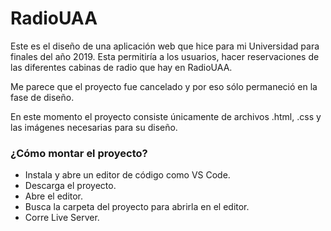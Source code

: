 # RadioUAA

Este es el diseño de una aplicación web que hice para mi Universidad para finales del año 2019. Esta permitiría a los usuarios, hacer reservaciones de las diferentes cabinas de radio que hay en RadioUAA.

Me parece que el proyecto fue cancelado y por eso sólo permaneció en la fase de diseño.

En este momento el proyecto consiste únicamente de archivos .html, .css y las imágenes necesarias para su diseño.

### ¿Cómo montar el proyecto?

- Instala y abre un editor de código como VS Code.
- Descarga el proyecto.
- Abre el editor.
- Busca la carpeta del proyecto para abrirla en el editor.
- Corre Live Server.
